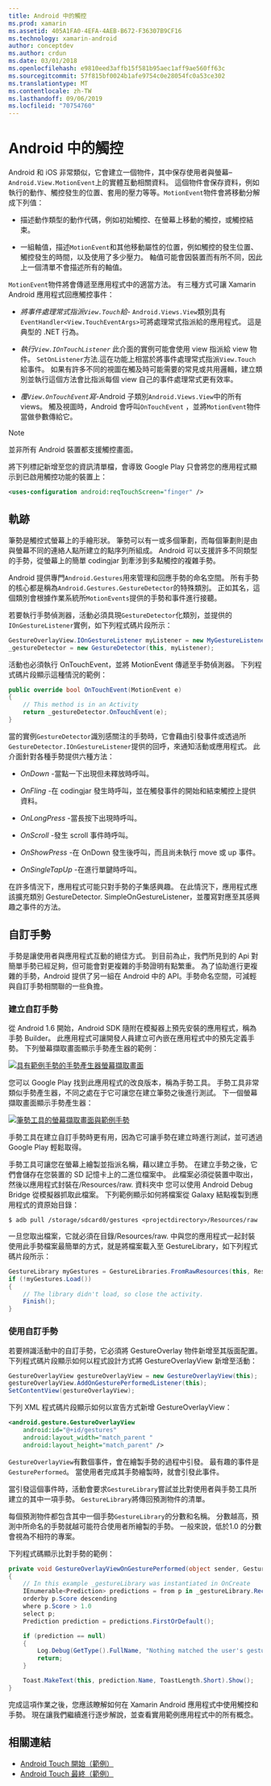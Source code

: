 ```yaml
---
title: Android 中的觸控
ms.prod: xamarin
ms.assetid: 405A1FA0-4EFA-4AEB-B672-F36307B9CF16
ms.technology: xamarin-android
author: conceptdev
ms.author: crdun
ms.date: 03/01/2018
ms.openlocfilehash: e9810eed3affb15f581b95aec1aff9ae560ff63c
ms.sourcegitcommit: 57f815bf0024b1afe9754c0e28054fc0a53ce302
ms.translationtype: MT
ms.contentlocale: zh-TW
ms.lasthandoff: 09/06/2019
ms.locfileid: "70754760"
---
```

# <a name="touch-in-android"></a>Android 中的觸控

Android 和 iOS 非常類似，它會建立一個物件，其中保存使用者與螢幕&ndash; `Android.View.MotionEvent`上的實體互動相關資料。 這個物件會保存資料，例如執行的動作、觸控發生的位置、套用的壓力等等。`MotionEvent`物件會將移動分解成下列值：

- 描述動作類型的動作代碼，例如初始觸控、在螢幕上移動的觸控，或觸控結束。

- 一組軸值，描述`MotionEvent`和其他移動屬性的位置，例如觸控的發生位置、觸控發生的時間，以及使用了多少壓力。
   軸值可能會因裝置而有所不同，因此上一個清單不會描述所有的軸值。

`MotionEvent`物件將會傳遞至應用程式中的適當方法。 有三種方式可讓 Xamarin Android 應用程式回應觸控事件：

- *將事件處理常式指派`View.Touch`給*- `Android.Views.View`類別具有`EventHandler<View.TouchEventArgs>`可將處理常式指派給的應用程式。 這是典型的 .NET 行為。

- *執行`View.IOnTouchListener`* 此介面的實例可能會使用 view 指派給 view 物件。 `SetOnListener`方法.這在功能上相當於將事件處理常式指派`View.Touch`給事件。 如果有許多不同的視圖在觸及時可能需要的常見或共用邏輯，建立類別並執行這個方法會比指派每個 view 自己的事件處理常式更有效率。

- *覆`View.OnTouchEvent`寫*-Android 子類別`Android.Views.View`中的所有 views。 觸及視圖時，Android 會呼叫`OnTouchEvent` ，並將`MotionEvent`物件當做參數傳給它。

> [!NOTE]
> 並非所有 Android 裝置都支援觸控畫面。 

將下列標記新增至您的資訊清單檔，會導致 Google Play 只會將您的應用程式顯示到已啟用觸控功能的裝置上：

```xml
<uses-configuration android:reqTouchScreen="finger" />
```

## <a name="gestures"></a>軌跡

筆勢是觸控式螢幕上的手繪形狀。 筆勢可以有一或多個筆劃，而每個筆劃則是由與螢幕不同的連絡人點所建立的點序列所組成。 Android 可以支援許多不同類型的手勢，從螢幕上的簡單 codingjar 到牽涉到多點觸控的複雜手勢。

Android 提供專門`Android.Gestures`用來管理和回應手勢的命名空間。 所有手勢的核心都是稱為`Android.Gestures.GestureDetector`的特殊類別。 正如其名，這個類別會根據作業系統所`MotionEvents`提供的手勢和事件進行接聽。

若要執行手勢偵測器，活動必須具現`GestureDetector`化類別，並提供的`IOnGestureListener`實例，如下列程式碼片段所示：

```csharp
GestureOverlayView.IOnGestureListener myListener = new MyGestureListener();
_gestureDetector = new GestureDetector(this, myListener);
```

活動也必須執行 OnTouchEvent，並將 MotionEvent 傳遞至手勢偵測器。 下列程式碼片段顯示這種情況的範例：

```csharp
public override bool OnTouchEvent(MotionEvent e)
{
    // This method is in an Activity
    return _gestureDetector.OnTouchEvent(e);
}
```

當的實例`GestureDetector`識別感關注的手勢時，它會藉由引發事件或透過所`GestureDetector.IOnGestureListener`提供的回呼，來通知活動或應用程式。
此介面針對各種手勢提供六種方法：

- *OnDown* -當點一下出現但未釋放時呼叫。

- *OnFling* -在 codingjar 發生時呼叫，並在觸發事件的開始和結束觸控上提供資料。

- *OnLongPress* -當長按下出現時呼叫。

- *OnScroll* -發生 scroll 事件時呼叫。

- *OnShowPress* -在 OnDown 發生後呼叫，而且尚未執行 move 或 up 事件。

- *OnSingleTapUp* -在進行單鍵時呼叫。

在許多情況下，應用程式可能只對手勢的子集感興趣。 在此情況下，應用程式應該擴充類別 GestureDetector. SimpleOnGestureListener，並覆寫對應至其感興趣之事件的方法。

## <a name="custom-gestures"></a>自訂手勢

手勢是讓使用者與應用程式互動的絕佳方式。 到目前為止，我們所見到的 Api 對簡單手勢已經足夠，但可能會對更複雜的手勢證明有點繁重。 為了協助進行更複雜的手勢，Android 提供了另一組在 Android 中的 API。手勢命名空間，可減輕與自訂手勢相關聯的一些負擔。

### <a name="creating-custom-gestures"></a>建立自訂手勢

從 Android 1.6 開始，Android SDK 隨附在模擬器上預先安裝的應用程式，稱為手勢 Builder。 此應用程式可讓開發人員建立可內嵌在應用程式中的預先定義手勢。 下列螢幕擷取畫面顯示手勢產生器的範例：

[![具有範例手勢的手勢產生器螢幕擷取畫面](touch-in-android-images/image11.png)](touch-in-android-images/image11.png#lightbox)

您可以 Google Play 找到此應用程式的改良版本，稱為手勢工具。 手勢工具非常類似手勢產生器，不同之處在于它可讓您在建立筆勢之後進行測試。 下一個螢幕擷取畫面顯示手勢產生器：

[![筆勢工具的螢幕擷取畫面與範例手勢](touch-in-android-images/image12.png)](touch-in-android-images/image12.png#lightbox)

手勢工具在建立自訂手勢時更有用，因為它可讓手勢在建立時進行測試，並可透過 Google Play 輕鬆取得。

手勢工具可讓您在螢幕上繪製並指派名稱，藉以建立手勢。 在建立手勢之後，它們會儲存在您裝置的 SD 記憶卡上的二進位檔案中。 此檔案必須從裝置中取出，然後以應用程式封裝在/Resources/raw. 資料夾中 您可以使用 Android Debug Bridge 從模擬器抓取此檔案。 下列範例顯示如何將檔案從 Galaxy 結點複製到應用程式的資原始目錄：

```shell
$ adb pull /storage/sdcard0/gestures <projectdirectory>/Resources/raw
```

一旦您取出檔案，它就必須在目錄/Resources/raw. 中與您的應用程式一起封裝 使用此手勢檔案最簡單的方式，就是將檔案載入至 GestureLibrary，如下列程式碼片段所示：

```csharp
GestureLibrary myGestures = GestureLibraries.FromRawResources(this, Resource.Raw.gestures);
if (!myGestures.Load())
{
    // The library didn't load, so close the activity.
    Finish();
}
```

### <a name="using-custom-gestures"></a>使用自訂手勢

若要辨識活動中的自訂手勢，它必須將 GestureOverlay 物件新增至其版面配置。 下列程式碼片段顯示如何以程式設計方式將 GestureOverlayView 新增至活動：

```csharp
GestureOverlayView gestureOverlayView = new GestureOverlayView(this);
gestureOverlayView.AddOnGesturePerformedListener(this);
SetContentView(gestureOverlayView);
```

下列 XML 程式碼片段顯示如何以宣告方式新增 GestureOverlayView：

```xml
<android.gesture.GestureOverlayView
    android:id="@+id/gestures"
    android:layout_width="match_parent "
    android:layout_height="match_parent" />
```

`GestureOverlayView`有數個事件，會在繪製手勢的過程中引發。 最有趣的事件是`GesturePerformed`。 當使用者完成其手勢繪製時，就會引發此事件。

當引發這個事件時，活動會要求`GestureLibrary`嘗試並比對使用者與手勢工具所建立的其中一項手勢。 `GestureLibrary`將傳回預測物件的清單。

每個預測物件都包含其中一個手勢`GestureLibrary`的分數和名稱。 分數越高，預測中所命名的手勢就越可能符合使用者所繪製的手勢。
一般來說，低於1.0 的分數會視為不相符的專案。

下列程式碼顯示比對手勢的範例：

```csharp
private void GestureOverlayViewOnGesturePerformed(object sender, GestureOverlayView.GesturePerformedEventArgs gesturePerformedEventArgs)
{
    // In this example _gestureLibrary was instantiated in OnCreate
    IEnumerable<Prediction> predictions = from p in _gestureLibrary.Recognize(gesturePerformedEventArgs.Gesture)
    orderby p.Score descending
    where p.Score > 1.0
    select p;
    Prediction prediction = predictions.FirstOrDefault();

    if (prediction == null)
    {
        Log.Debug(GetType().FullName, "Nothing matched the user's gesture.");
        return;
    }

    Toast.MakeText(this, prediction.Name, ToastLength.Short).Show();
}
```

完成這項作業之後，您應該瞭解如何在 Xamarin Android 應用程式中使用觸控和手勢。 現在讓我們繼續進行逐步解說，並查看實用範例應用程式中的所有概念。

## <a name="related-links"></a>相關連結

- [Android Touch 開始（範例）](https://docs.microsoft.com/samples/xamarin/monodroid-samples/applicationfundamentals-touch-start)
- [Android Touch 最終（範例）](https://docs.microsoft.com/samples/xamarin/monodroid-samples/applicationfundamentals-touch-final)
